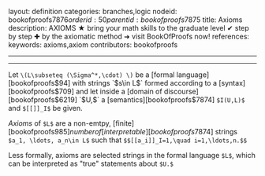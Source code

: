 layout: definition
categories: branches,logic
nodeid: bookofproofs$7876
orderid: 50
parentid: bookofproofs$7875
title: Axioms
description: AXIOMS ★ bring your math skills to the graduate level ✔ step by step ✚ by the axiomatic method ➜ visit BookOfProofs now!
references: 
keywords: axioms,axiom
contributors: bookofproofs

---


---

Let `\(L\subseteq (\Sigma^*,\cdot) \)` be a [formal language][bookofproofs$94] with strings `$s\in L$` formed according to a [syntax][bookofproofs$709] and let inside a [domain of discourse][bookofproofs$6219] `$U,$` a [semantics][bookofproofs$7874] `$I(U,L)$` and `$[[]]_I$` be given. 

*Axioms* of `$L$` are a non-emtpy, [finite][bookofproofs$985] number of [interpretable][bookofproofs$7874] strings `$a_1, \ldots, a_n\in L$` such that `$$[[a_i]]_I=1,\quad i=1,\ldots,n.$$`

Less formally, axioms are selected strings in the formal language `$L$`, which can be interpreted as "true" statements about `$U.$`
